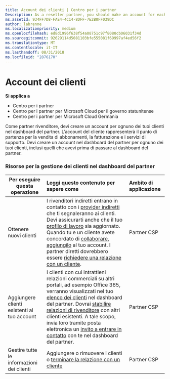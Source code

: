 ```yaml
---
title: Account dei clienti | Centro per i partner
Description: As a reseller partner, you should make an account for each of your customers in Partner Center. The customer account will be your starting point for selling subscriptions, billing, and providing support.
ms.assetid: 934FF7D8-FAE4-4C14-8DFF-7E2B0FF039DC
author: labrenne
ms.localizationpriority: medium
ms.openlocfilehash: ed8d1996f638f54a08751c97f8080cb06031f34d
ms.sourcegitcommit: 92629114d5081103bfe555081f69997af4ed56f2
ms.translationtype: MT
ms.contentlocale: it-IT
ms.lasthandoff: 08/31/2018
ms.locfileid: "2876170"
---
```

# <a name="customer-accounts"></a>Account dei clienti

**Si applica a**

-  Centro per i partner
-  Centro per i partner per Microsoft Cloud per il governo statunitense
-  Centro per i partner per Microsoft Cloud Germania

Come partner rivenditore, devi creare un account per ognuno dei tuoi clienti nel dashboard del partner. L'account del cliente rappresenterà il punto di partenza per la vendita di abbonamenti, la fatturazione e i servizi di supporto. Devi creare un account nel dashboard del partner per ognuno dei tuoi clienti, inclusi quelli che avevi prima di passare al dashboard del partner.

### <a name="resources-for-working-with-your-customers-on-the-partner-dashboard"></a>Risorse per la gestione dei clienti nel dashboard del partner

|**Per eseguire questa operazione**   |**Leggi questo contenuto per sapere come**   |**Ambito di applicazione**|
|-----------------|:----------------------------|:--------------|
|Ottenere nuovi clienti|I rivenditori indiretti entrano in contatto con i [provider indiretti](indirect-reseller-tasks-in-partner-center.md) che ti segnaleranno ai clienti. Devi assicurarti anche che il tuo [profilo di lavoro](create-a-marketing-profile.md) sia aggiornato. Quando tu e un cliente avete concordato di [collaborare](responding-to-referrals.md), [aggiungilo](add-a-new-customer.md) al tuo account. I partner diretti dovrebbero essere [richiedere una relazione con un cliente](request-a-relationship-with-a-customer.md).|Partner CSP|
|Aggiungere clienti esistenti al tuo account   | I clienti con cui intrattieni relazioni commerciali su altri portali, ad esempio Office 365, verranno visualizzati nel tuo [elenco dei clienti](see-your-customer-list.md) nel dashboard del partner. Dovrai [stabilire relazioni di rivenditore](indirect-reseller-tasks-in-partner-center.md) con altri clienti esistenti. A tale scopo, invia loro tramite posta elettronica un [invito a entrare in contatto](responding-to-referrals.md) con te nel dashboard del partner.   | Partner CSP   |
|Gestire tutte le informazioni dei clienti   | Aggiungere o rimuovere i clienti o [terminare la relazione con un cliente](remove-a-relationship.md)|   Partner CSP |